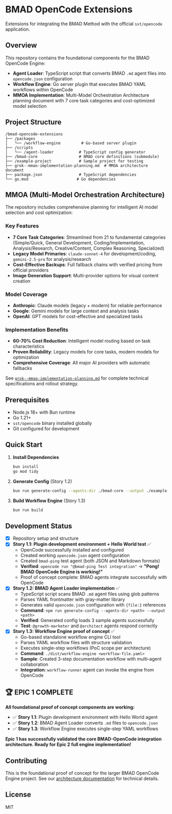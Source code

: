 # BMAD OpenCode Extensions

Extensions for integrating the BMAD Method with the official `sst/opencode` application.

## Overview

This repository contains the foundational components for the BMAD OpenCode Engine:

- **Agent Loader**: TypeScript script that converts BMAD `.md` agent files into `opencode.json` configuration
- **Workflow Engine**: Go server plugin that executes BMAD YAML workflows within OpenCode
- **MMOA Implementation**: Multi-Model Orchestration Architecture planning document with 7 core task categories and cost-optimized model selection

## Project Structure

```
/bmad-opencode-extensions
├── /packages
│   └── /workflow-engine         # Go-based server plugin
├── /scripts
│   └── /agent-loader           # TypeScript config generator
├── /bmad-core                  # BMAD core definitions (submodule)
├── /example-project            # Sample project for testing
├── grok--mmao-implementation-planning.md  # MMOA architecture document
├── package.json                # TypeScript dependencies
└── go.mod                     # Go dependencies
```

## MMOA (Multi-Model Orchestration Architecture)

The repository includes comprehensive planning for intelligent AI model selection and cost optimization:

### Key Features
- **7 Core Task Categories**: Streamlined from 21 to fundamental categories (Simple/Quick, General Development, Coding/Implementation, Analysis/Research, Creative/Content, Complex Reasoning, Specialized)
- **Legacy Model Primaries**: `claude-sonnet-4` for development/coding, `gemini-2.5-pro` for analysis/research
- **Cost-Effective Backups**: Full fallback chains with verified pricing from official providers
- **Image Generation Support**: Multi-provider options for visual content creation

### Model Coverage
- **Anthropic**: Claude models (legacy + modern) for reliable performance
- **Google**: Gemini models for large context and analysis tasks
- **OpenAI**: GPT models for cost-effective and specialized tasks

### Implementation Benefits
- **60-70% Cost Reduction**: Intelligent model routing based on task characteristics
- **Proven Reliability**: Legacy models for core tasks, modern models for optimization
- **Comprehensive Coverage**: All major AI providers with automatic fallbacks

See [`grok--mmao-implementation-planning.md`](grok--mmao-implementation-planning.md) for complete technical specifications and rollout strategy.

## Prerequisites

- Node.js 18+ with Bun runtime
- Go 1.21+
- `sst/opencode` binary installed globally
- Git configured for development

## Quick Start

1. **Install Dependencies**
   ```bash
   bun install
   go mod tidy
   ```

2. **Generate Config** (Story 1.2)
   ```bash
   bun run generate-config --agents-dir ./bmad-core --output ./example-project/opencode.json
   ```

3. **Build Workflow Engine** (Story 1.3)
   ```bash
   bun run build
   ```

## Development Status

- [x] Repository setup and structure
- [x] **Story 1.1: Plugin development environment + Hello World test** ✅
  - OpenCode successfully installed and configured
  - Created working `opencode.json` agent configuration
  - Created `bmad-ping` test agent (both JSON and Markdown formats)
  - **Verified**: `opencode run "@bmad-ping Test integration"` → **"Pong! BMAD OpenCode Engine is working!"**
  - Proof of concept complete: BMAD agents integrate successfully with OpenCode
- [x] **Story 1.2: BMAD Agent Loader implementation** ✅
  - TypeScript script scans BMAD `.md` agent files using glob patterns
  - Parses YAML frontmatter with gray-matter library
  - Generates valid `opencode.json` configuration with `{file:}` references
  - **Command**: `npm run generate-config --agents-dir <path> --output <path>`
  - **Verified**: Generated config loads 3 sample agents successfully
  - **Test**: `@growth-marketer` and `@architect` agents respond correctly
- [x] **Story 1.3: Workflow Engine proof of concept** ✅
  - Go-based standalone workflow engine CLI tool
  - Parses YAML workflow files with structure validation
  - Executes single-step workflows (PoC scope per architecture)
  - **Command**: `./dist/workflow-engine <workflow-file.yaml>`
  - **Sample**: Created 3-step documentation workflow with multi-agent collaboration
  - **Integration**: `workflow-runner` agent can invoke the engine from OpenCode

## 🏆 **EPIC 1 COMPLETE**

**All foundational proof of concept components are working:**
- ✅ **Story 1.1**: Plugin development environment with Hello World agent
- ✅ **Story 1.2**: BMAD Agent Loader converts `.md` files to `opencode.json`
- ✅ **Story 1.3**: Workflow Engine executes single-step YAML workflows

**Epic 1 has successfully validated the core BMAD-OpenCode integration architecture. Ready for Epic 2 full engine implementation!**

## Contributing

This is the foundational proof of concept for the larger BMAD OpenCode Engine project. See our [architecture documentation](docs/architecture/epic-1-architecture.md) for technical details.

## License

MIT